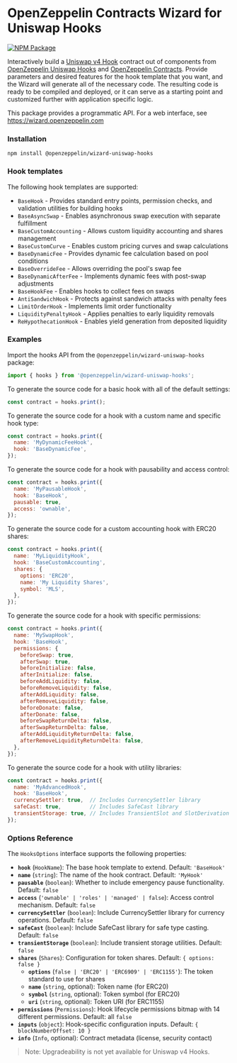 # OpenZeppelin Contracts Wizard for Uniswap Hooks

[![NPM Package](https://img.shields.io/npm/v/@openzeppelin/wizard-uniswap-hooks?color=%234e5de4)](https://www.npmjs.com/package/@openzeppelin/wizard-uniswap-hooks)

Interactively build a [Uniswap v4 Hook](https://docs.uniswap.org/contracts/v4/concepts/hooks) contract out of components from [OpenZeppelin Uniswap Hooks](https://github.com/OpenZeppelin/uniswap-hooks) and [OpenZeppelin Contracts](https://github.com/OpenZeppelin/openzeppelin-contracts). Provide parameters and desired features for the hook template that you want, and the Wizard will generate all of the necessary code. The resulting code is ready to be compiled and deployed, or it can serve as a starting point and customized further with application specific logic.

This package provides a programmatic API. For a web interface, see https://wizard.openzeppelin.com

### Installation

`npm install @openzeppelin/wizard-uniswap-hooks`

### Hook templates

The following hook templates are supported:
- `BaseHook` - Provides standard entry points, permission checks, and validation utilities for building hooks
- `BaseAsyncSwap` - Enables asynchronous swap execution with separate fulfillment
- `BaseCustomAccounting` - Allows custom liquidity accounting and shares management
- `BaseCustomCurve` - Enables custom pricing curves and swap calculations
- `BaseDynamicFee` - Provides dynamic fee calculation based on pool conditions
- `BaseOverrideFee` - Allows overriding the pool's swap fee
- `BaseDynamicAfterFee` - Implements dynamic fees with post-swap adjustments
- `BaseHookFee` - Enables hooks to collect fees on swaps
- `AntiSandwichHook` - Protects against sandwich attacks with penalty fees
- `LimitOrderHook` - Implements limit order functionality
- `LiquidityPenaltyHook` - Applies penalties to early liquidity removals
- `ReHypothecationHook` - Enables yield generation from deposited liquidity

### Examples

Import the hooks API from the `@openzeppelin/wizard-uniswap-hooks` package:

```js
import { hooks } from '@openzeppelin/wizard-uniswap-hooks';
```

To generate the source code for a basic hook with all of the default settings:
```js
const contract = hooks.print();
```

To generate the source code for a hook with a custom name and specific hook type:
```js
const contract = hooks.print({
  name: 'MyDynamicFeeHook',
  hook: 'BaseDynamicFee',
});
```

To generate the source code for a hook with pausability and access control:
```js
const contract = hooks.print({
  name: 'MyPausableHook',
  hook: 'BaseHook',
  pausable: true,
  access: 'ownable',
});
```

To generate the source code for a custom accounting hook with ERC20 shares:
```js
const contract = hooks.print({
  name: 'MyLiquidityHook',
  hook: 'BaseCustomAccounting',
  shares: {
    options: 'ERC20',
    name: 'My Liquidity Shares',
    symbol: 'MLS',
  },
});
```

To generate the source code for a hook with specific permissions:
```js
const contract = hooks.print({
  name: 'MySwapHook',
  hook: 'BaseHook',
  permissions: {
    beforeSwap: true,
    afterSwap: true,
    beforeInitialize: false,
    afterInitialize: false,
    beforeAddLiquidity: false,
    beforeRemoveLiquidity: false,
    afterAddLiquidity: false,
    afterRemoveLiquidity: false,
    beforeDonate: false,
    afterDonate: false,
    beforeSwapReturnDelta: false,
    afterSwapReturnDelta: false,
    afterAddLiquidityReturnDelta: false,
    afterRemoveLiquidityReturnDelta: false,
  },
});
```

To generate the source code for a hook with utility libraries:
```js
const contract = hooks.print({
  name: 'MyAdvancedHook',
  hook: 'BaseHook',
  currencySettler: true,  // Includes CurrencySettler library
  safeCast: true,         // Includes SafeCast library
  transientStorage: true, // Includes TransientSlot and SlotDerivation libraries
});
```

### Options Reference

The `HooksOptions` interface supports the following properties:

- **`hook`** (`HookName`): The base hook template to extend. Default: `'BaseHook'`
- **`name`** (`string`): The name of the hook contract. Default: `'MyHook'`
- **`pausable`** (`boolean`): Whether to include emergency pause functionality. Default: `false`
- **`access`** (`'ownable' | 'roles' | 'managed' | false`): Access control mechanism. Default: `false`
- **`currencySettler`** (`boolean`): Include CurrencySettler library for currency operations. Default: `false`
- **`safeCast`** (`boolean`): Include SafeCast library for safe type casting. Default: `false`
- **`transientStorage`** (`boolean`): Include transient storage utilities. Default: `false`
- **`shares`** (`Shares`): Configuration for token shares. Default: `{ options: false }`
  - **`options`** (`false | 'ERC20' | 'ERC6909' | 'ERC1155'`): The token standard to use for shares
  - **`name`** (`string`, optional): Token name (for ERC20)
  - **`symbol`** (`string`, optional): Token symbol (for ERC20)
  - **`uri`** (`string`, optional): Token URI (for ERC1155)
- **`permissions`** (`Permissions`): Hook lifecycle permissions bitmap with 14 different permissions. Default: all `false`
- **`inputs`** (`object`): Hook-specific configuration inputs. Default: `{ blockNumberOffset: 10 }`
- **`info`** (`Info`, optional): Contract metadata (license, security contact)

> Note: Upgradeability is not yet available for Uniswap v4 Hooks.
